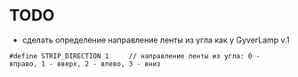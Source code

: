 # TODO

* сделать определениe направление ленты из угла как у GyverLamp v.1

```
#define STRIP_DIRECTION 1     // направление ленты из угла: 0 - вправо, 1 - вверх, 2 - влево, 3 - вниз
```
